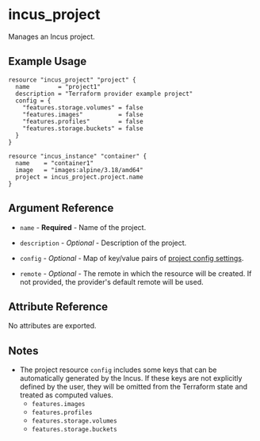 # incus_project

Manages an Incus project.

## Example Usage

```hcl
resource "incus_project" "project" {
  name        = "project1"
  description = "Terraform provider example project"
  config = {
    "features.storage.volumes" = false
    "features.images"          = false
    "features.profiles"        = false
    "features.storage.buckets" = false
  }
}

resource "incus_instance" "container" {
  name    = "container1"
  image   = "images:alpine/3.18/amd64"
  project = incus_project.project.name
}
```

## Argument Reference

- `name` - **Required** - Name of the project.

- `description` - _Optional_ - Description of the project.

- `config` - _Optional_ - Map of key/value pairs of [project config settings](https://documentation.ubuntu.com/incus/en/latest/reference/projects/).

- `remote` - _Optional_ - The remote in which the resource will be created. If
  not provided, the provider's default remote will be used.

## Attribute Reference

No attributes are exported.

## Notes

- The project resource `config` includes some keys that can be automatically generated by the Incus.
  If these keys are not explicitly defined by the user, they will be omitted from the Terraform
  state and treated as computed values.
  - `features.images`
  - `features.profiles`
  - `features.storage.volumes`
  - `features.storage.buckets`
